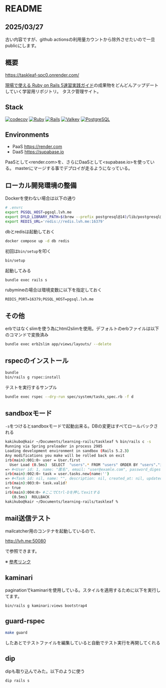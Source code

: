 # README

## 2025/03/27

古い内容ですが、github actionsの利用量カウントから除外させたいので一旦publicにします。

## 概要

<https://taskleaf-spc0.onrender.com/>

[現場で使える Ruby on Rails 5速習実践ガイド](https://book.mynavi.jp/ec/products/detail/id=93905)の成果物をどんどんアップデートしていく学習用リポジトリ。
タスク管理サイト。

## Stack

[![codecov](https://codecov.io/gh/kakikubo/taskleaf/graph/badge.svg?token=JXU7YSO6G1)](https://codecov.io/gh/kakikubo/taskleaf)
[![Ruby](https://img.shields.io/badge/ruby-3.4.4-blue.svg)](https://www.ruby-lang.org/)
[![Rails](https://img.shields.io/badge/rails-8.0.0-blue.svg)](https://rubyonrails.org/)
[![Valkey](https://img.shields.io/badge/valkey-8.1.1-blue.svg)](https://github.com/valkey-io/valkey)
[![PostgreSQL](https://img.shields.io/badge/postgresql-17.5-blue.svg)](https://www.postgresql.org)

## Environments

- PaaS <https://render.com>
- DaaS <https://supabase.io>

PaaSとして<render.com>を、さらにDaaSとして<supabase.io>を使っている。
masterにマージする事でデプロイが走るようになっている。

## ローカル開発環境の整備

Dockerを使わない場合は以下の通り

```bash
# .envrc
export PGSQL_HOST=pgsql.lvh.me
export DYLD_LIBRARY_PATH=$(brew --prefix postgresql@14)/lib/postgresql@14
export REDIS_URL='redis://redis.lvh.me:16379'
```

dbとredisは起動しておく

```bash
docker compose up -d db redis
```

初回は`bin/setup`を叩く

```bash
bin/setup
```

起動してみる

```bash
bundle exec rails s
```

rubymineの場合は環境変数に以下を指定しておく

```plain
REDIS_PORT=16379;PGSQL_HOST=pgsql.lvh.me
```

## その他

erbではなくslimを使う為にhtml2slimを使用。デフォルトのerbファイルは以下のコマンドで変換済み

```bash
bundle exec erb2slim app/views/layouts/ --delete
```

## rspecのインストール

```bash
bundle
bin/rails g rspec:install
```

テストを実行するサンプル

```bash
bundle exec rspec --dry-run spec/system/tasks_spec.rb -f d
```

## sandboxモード

`-s`をつけるとsandboxモードで起動出来る。DBの変更はすべてロールバックされる

```bash
kakikubo@kair ~/Documents/learning-rails/taskleaf % bin/rails c -s
Running via Spring preloader in process 2985
Loading development environment in sandbox (Rails 5.2.3)
Any modifications you make will be rolled back on exit
irb(main):001:0> user = User.first
  User Load (0.5ms)  SELECT  "users".* FROM "users" ORDER BY "users"."id" ASC LIMIT $1  [["LIMIT", 1]]
=> #<User id: 1, name: "匿名", email: "user@examle.com", password_digest: "digest", created_at: "2019-06-09 11:17:56", updated_at: "2019-06-09 11:17:56", admin: false>
irb(main):002:0> task = user.tasks.new(name:'')
=> #<Task id: nil, name: "", description: nil, created_at: nil, updated_at: nil, user_id: 1>
irb(main):003:0> task.valid?
=> true
irb(main):004:0> #ここでCtrl-Dを押してexitする
   (0.5ms)  ROLLBACK
kakikubo@kair ~/Documents/learning-rails/taskleaf %
```

## mail送信テスト

mailcatcher用のコンテナを起動しているので、

<http://lvh.me:50080>

で参照できます。

※ [参考リンク](https://qiita.com/pocari/items/de0436c39ffc65647cf0)

## kaminari

paginationでkaminariを使用している。スタイルを適用するために以下を実行してます。

```bash
bin/rails g kaminari:views bootstrap4
```

## guard-rspec

```bash
make guard
```

したあとでテストファイルを編集していると自動でテスト実行を再開してくれる

## dip

dipも取り込んでみた。以下のように使う

```bash
dip rails s
```
